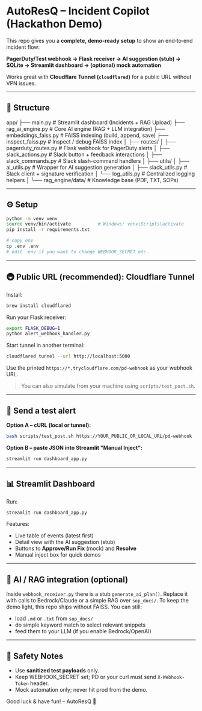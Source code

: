 
# AutoResQ – Incident Copilot (Hackathon Demo)

This repo gives you a **complete, demo-ready setup** to show an end‑to‑end incident flow:

**PagerDuty/Test webhook → Flask receiver → AI suggestion (stub) → SQLite → Streamlit dashboard → (optional) mock automation**

Works great with **Cloudflare Tunnel (`cloudflared`)** for a public URL without VPN issues.

---

## 🧩 Structure

app/
├── main.py # Streamlit dashboard (Incidents + RAG Upload)
├── rag_ai_engine.py # Core AI engine (RAG + LLM integration)
├── embeddings_faiss.py # FAISS indexing (build, append, save)
├── inspect_faiss.py # Inspect / debug FAISS index
│
├── routes/
│ ├── pagerduty_routes.py # Flask webhook for PagerDuty alerts
│ ├── slack_actions.py # Slack button + feedback interactions
│ ├── slack_commands.py # Slack slash-command handlers
│
├── utils/
│ ├── ai_utils.py # Wrapper for AI suggestion generation
│ ├── slack_utils.py # Slack client + signature verification
│ └── log_utils.py # Centralized logging helpers
│
└── rag_engine/data/ # Knowledge base (PDF, TXT, SOPs)

---

## ⚙️ Setup

```bash
python -m venv venv
source venv/bin/activate          # Windows: venv\Scripts\activate
pip install -r requirements.txt

# copy env
cp .env .env
# edit .env if you want to change WEBHOOK_SECRET etc.
```

---

## 🚇 Public URL (recommended): Cloudflare Tunnel

Install:
```bash
brew install cloudflared
```

Run your Flask receiver:
```bash
export FLASK_DEBUG=1
python alert_webhook_handler.py
```

Start tunnel in another terminal:
```bash
cloudflared tunnel --url http://localhost:5000
```
Use the printed `https://*.trycloudflare.com/pd-webhook` as your webhook URL.

> You can also simulate from your machine using `scripts/test_post.sh`.

---

## 🧪 Send a test alert

**Option A – cURL (local or tunnel):**
```bash
bash scripts/test_post.sh https://YOUR_PUBLIC_OR_LOCAL_URL/pd-webhook
```

**Option B – paste JSON into Streamlit "Manual Inject":**
```bash
streamlit run dashboard_app.py
```

---

## 📊 Streamlit Dashboard

Run:
```bash
streamlit run dashboard_app.py
```
Features:
- Live table of events (latest first)
- Detail view with the AI suggestion (stub)
- Buttons to **Approve/Run Fix** (mock) and **Resolve**
- Manual inject box for quick demos

---

## 🧠 AI / RAG integration (optional)

Inside `webhook_receiver.py` there is a stub `generate_ai_plan()`.
Replace it with calls to Bedrock/Claude or a simple RAG over `sop_docs/`.
To keep the demo light, this repo ships without FAISS. You can still:
- load `.md` or `.txt` from `sop_docs/`
- do simple keyword match to select relevant snippets
- feed them to your LLM (if you enable Bedrock/OpenAI)

---

## 🔐 Safety Notes
- Use **sanitized test payloads** only.
- Keep WEBHOOK_SECRET set; PD or your curl must send `X-Webhook-Token` header.
- Mock automation only; never hit prod from the demo.

Good luck & have fun! – AutoResQ 🚀
